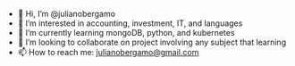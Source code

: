 - 👋 Hi, I’m @julianobergamo
- 👀 I’m interested in accounting, investment, IT, and languages
- 🌱 I’m currently learning mongoDB, python, and kubernetes
- 💞️ I’m looking to collaborate on project involving any subject that learning
- 📫 How to reach me: julianobergamo@gmail.com

<!---
julianobergamo/julianobergamo is a ✨ special ✨ repository because its `README.md` (this file) appears on your GitHub profile.
You can click the Preview link to take a look at your changes.
--->
